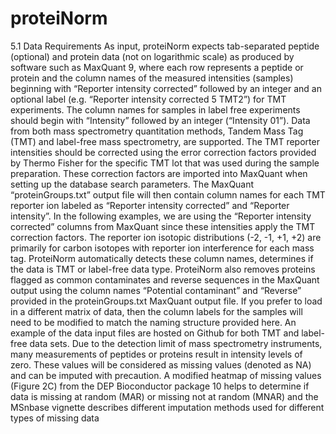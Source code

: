 # proteiNorm


5.1	Data Requirements
As input, proteiNorm expects tab-separated peptide (optional) and protein data (not on logarithmic scale) as produced by software such as MaxQuant 9, where each row represents a peptide or protein and the column names of the measured intensities (samples) beginning with “Reporter intensity corrected” followed by an integer and an optional label (e.g. “Reporter intensity corrected 5 TMT2”) for TMT experiments. The column names for samples in label free experiments should begin with “Intensity” followed by an integer (“Intensity 01”). Data from both mass spectrometry quantitation methods, Tandem Mass Tag (TMT) and label-free mass spectrometry, are supported. The TMT reporter intensities should be corrected using the error correction factors provided by Thermo Fisher for the specific TMT lot that was used during the sample preparation. These correction factors are imported into MaxQuant when setting up the database search parameters. The MaxQuant “proteinGroups.txt” output file will then contain column names for each TMT reporter ion labeled as “Reporter intensity corrected” and “Reporter intensity”. In the following examples, we are using the “Reporter intensity corrected” columns from MaxQuant since these intensities apply the TMT correction factors. The reporter ion isotopic distributions (-2, -1, +1, +2) are primarily for carbon isotopes with reporter ion interference for each mass tag. ProteiNorm automatically detects these column names, determines if the data is TMT or label-free data type. ProteiNorm also removes proteins flagged as common contaminates and reverse sequences in the MaxQuant output using the column names “Potential contaminant” and “Reverse” provided in the proteinGroups.txt MaxQuant output file. If you prefer to load in a different matrix of data, then the column labels for the samples will need to be modified to match the naming structure provided here. An example of the data input files are hosted on Github for both TMT and label-free data sets. 
Due to the detection limit of mass spectrometry instruments, many measurements of peptides or proteins result in intensity levels of zero. These values will be considered as missing values (denoted as NA) and can be imputed with precaution. A modified heatmap of missing values (Figure 2C) from the DEP Bioconductor package 10 helps to determine if data is missing at random (MAR) or missing not at random (MNAR) and the MSnbase vignette describes different imputation methods used for different types of missing data 
